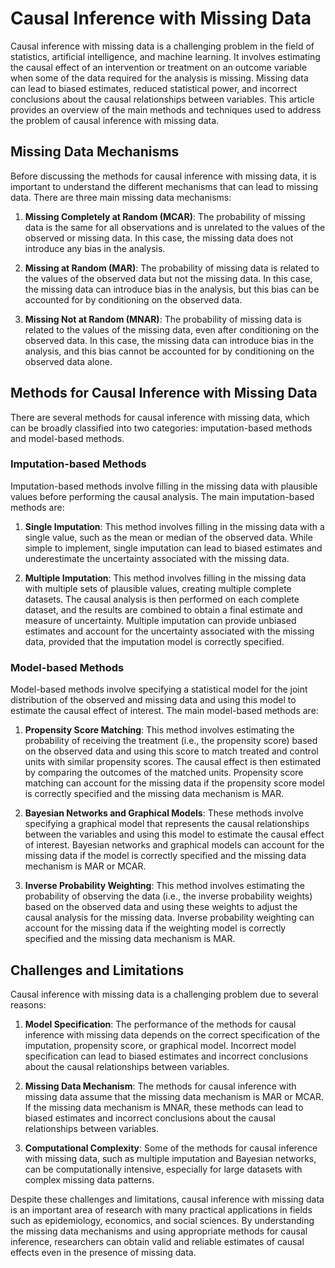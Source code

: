 # Causal Inference with Missing Data

Causal inference with missing data is a challenging problem in the field of statistics, artificial intelligence, and machine learning. It involves estimating the causal effect of an intervention or treatment on an outcome variable when some of the data required for the analysis is missing. Missing data can lead to biased estimates, reduced statistical power, and incorrect conclusions about the causal relationships between variables. This article provides an overview of the main methods and techniques used to address the problem of causal inference with missing data.

## Missing Data Mechanisms

Before discussing the methods for causal inference with missing data, it is important to understand the different mechanisms that can lead to missing data. There are three main missing data mechanisms:

1. **Missing Completely at Random (MCAR)**: The probability of missing data is the same for all observations and is unrelated to the values of the observed or missing data. In this case, the missing data does not introduce any bias in the analysis.

2. **Missing at Random (MAR)**: The probability of missing data is related to the values of the observed data but not the missing data. In this case, the missing data can introduce bias in the analysis, but this bias can be accounted for by conditioning on the observed data.

3. **Missing Not at Random (MNAR)**: The probability of missing data is related to the values of the missing data, even after conditioning on the observed data. In this case, the missing data can introduce bias in the analysis, and this bias cannot be accounted for by conditioning on the observed data alone.

## Methods for Causal Inference with Missing Data

There are several methods for causal inference with missing data, which can be broadly classified into two categories: imputation-based methods and model-based methods.

### Imputation-based Methods

Imputation-based methods involve filling in the missing data with plausible values before performing the causal analysis. The main imputation-based methods are:

1. **Single Imputation**: This method involves filling in the missing data with a single value, such as the mean or median of the observed data. While simple to implement, single imputation can lead to biased estimates and underestimate the uncertainty associated with the missing data.

2. **Multiple Imputation**: This method involves filling in the missing data with multiple sets of plausible values, creating multiple complete datasets. The causal analysis is then performed on each complete dataset, and the results are combined to obtain a final estimate and measure of uncertainty. Multiple imputation can provide unbiased estimates and account for the uncertainty associated with the missing data, provided that the imputation model is correctly specified.

### Model-based Methods

Model-based methods involve specifying a statistical model for the joint distribution of the observed and missing data and using this model to estimate the causal effect of interest. The main model-based methods are:

1. **Propensity Score Matching**: This method involves estimating the probability of receiving the treatment (i.e., the propensity score) based on the observed data and using this score to match treated and control units with similar propensity scores. The causal effect is then estimated by comparing the outcomes of the matched units. Propensity score matching can account for the missing data if the propensity score model is correctly specified and the missing data mechanism is MAR.

2. **Bayesian Networks and Graphical Models**: These methods involve specifying a graphical model that represents the causal relationships between the variables and using this model to estimate the causal effect of interest. Bayesian networks and graphical models can account for the missing data if the model is correctly specified and the missing data mechanism is MAR or MCAR.

3. **Inverse Probability Weighting**: This method involves estimating the probability of observing the data (i.e., the inverse probability weights) based on the observed data and using these weights to adjust the causal analysis for the missing data. Inverse probability weighting can account for the missing data if the weighting model is correctly specified and the missing data mechanism is MAR.

## Challenges and Limitations

Causal inference with missing data is a challenging problem due to several reasons:

1. **Model Specification**: The performance of the methods for causal inference with missing data depends on the correct specification of the imputation, propensity score, or graphical model. Incorrect model specification can lead to biased estimates and incorrect conclusions about the causal relationships between variables.

2. **Missing Data Mechanism**: The methods for causal inference with missing data assume that the missing data mechanism is MAR or MCAR. If the missing data mechanism is MNAR, these methods can lead to biased estimates and incorrect conclusions about the causal relationships between variables.

3. **Computational Complexity**: Some of the methods for causal inference with missing data, such as multiple imputation and Bayesian networks, can be computationally intensive, especially for large datasets with complex missing data patterns.

Despite these challenges and limitations, causal inference with missing data is an important area of research with many practical applications in fields such as epidemiology, economics, and social sciences. By understanding the missing data mechanisms and using appropriate methods for causal inference, researchers can obtain valid and reliable estimates of causal effects even in the presence of missing data.
